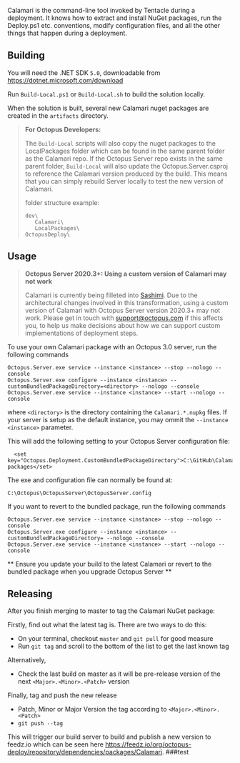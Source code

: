 Calamari is the command-line tool invoked by Tentacle during a deployment. It knows how to extract and install NuGet packages, run the Deploy.ps1 etc. conventions, modify configuration files, and all the other things that happen during a deployment.

## Building

You will need the .NET SDK `5.0`, downloadable from https://dotnet.microsoft.com/download

Run `Build-Local.ps1` or `Build-Local.sh` to build the solution locally.

When the solution is built, several new Calamari nuget packages are created in the `artifacts` directory.

> **For Octopus Developers:**
> 
>The `Build-Local` scripts will also copy the nuget packages to the LocalPackages folder which can be
found in the same parent folder as the Calamari repo. If the Octopus Server repo exists in the same 
parent folder, `Build-Local` will also update the Octopus.Server.csproj to reference the Calamari 
version produced by the build. This means that you can simply rebuild Server locally to test the new
version of Calamari.
>
>folder structure example:
>```
>dev\
>    Calamari\
>    LocalPackages\ 
> OctopusDeploy\
>```

## Usage

> **Octopus Server 2020.3+: Using a custom version of Calamari may not work**
>
> Calamari is currently being filleted into [Sashimi](https://github.com/OctopusDeploy/Sashimi). Due to the architectural changes involved in this transformation, using a custom version of Calamari with Octopus Server version 2020.3+ may not work. Please get in touch with support@octopus.com if this affects you, to help us make decisions about how we can support custom implementations of deployment steps.

To use your own Calamari package with an Octopus 3.0 server, run the following commands
```
Octopus.Server.exe service --instance <instance> --stop --nologo --console
Octopus.Server.exe configure --instance <instance> --customBundledPackageDirectory=<directory> --nologo --console
Octopus.Server.exe service --instance <instance> --start --nologo --console
```

where `<directory>` is the directory containing the `Calamari.*.nupkg` files. If your server is setup as the default instance, you may ommit the `--instance <instance>` parameter.

This will add the following setting to your Octopus Server configuration file:

```
  <set key="Octopus.Deployment.CustomBundledPackageDirectory">C:\GitHub\Calamari\built-packages</set>
```

The exe and configuration file can normally be found at:

```
C:\Octopus\OctopusServer\OctopusServer.config
```

If you want to revert to the bundled package, run the following commands
```
Octopus.Server.exe service --instance <instance> --stop --nologo --console
Octopus.Server.exe configure --instance <instance> --customBundledPackageDirectory= --nologo --console
Octopus.Server.exe service --instance <instance> --start --nologo --console
```

** Ensure you update your build to the latest Calamari or revert to the bundled package when you upgrade Octopus Server **

## Releasing

After you finish merging to master to tag the Calamari NuGet package:

Firstly, find out what the latest tag is. There are two ways to do this:

* On your terminal, checkout `master` and `git pull` for good measure
* Run `git tag` and scroll to the bottom of the list to get the last known tag

Alternatively,

* Check the last build on master as it will be pre-release version of the next `<Major>.<Minor>.<Patch>` version

Finally, tag and push the new release

* Patch, Minor or Major Version the tag according to `<Major>.<Minor>.<Patch>`
* `git push --tag`

This will trigger our build server to build and publish a new version to feedz.io which can be seen here https://feedz.io/org/octopus-deploy/repository/dependencies/packages/Calamari.
###test
